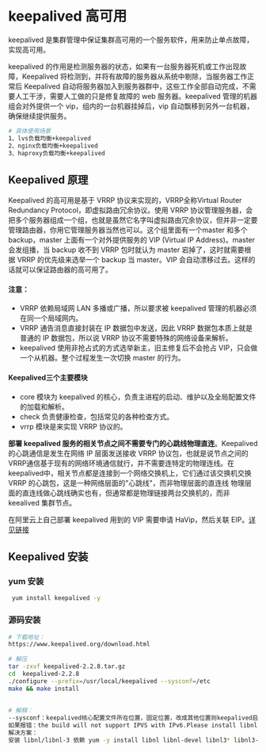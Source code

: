 # keepalived 高可用

keepalived 是集群管理中保证集群高可用的一个服务软件，用来防止单点故障，实现高可用。

keepalived 的作用是检测服务器的状态，如果有一台服务器死机或工作出现故障，Keepalived 将检测到，并将有故障的服务器从系统中剔除，当服务器工作正常后 Keepalived 自动将服务器加入到服务器群中，这些工作全部自动完成，不需要人工干涉，需要人工做的只是修复故障的 web 服务器。keepalived 管理的机器组会对外提供一个 vip，组内的一台机器挂掉后，vip 自动飘移到另外一台机器，确保继续提供服务。

~~~bash
# 具体使用场景
1、lvs负载均衡+keepalived
2、nginx负载均衡+keepalived
3、haproxy负载均衡+keepalived
~~~



## Keepalived 原理

Keepalived 的高可用是基于 VRRP 协议来实现的，VRRP全称Virtual Router Redundancy Protocol，即虚拟路由冗余协议。使用 VRRP 协议管理服务器，会把多个服务器组成一个组，也就是虽然它名字叫虚拟路由冗余协议，但并非一定要管理路由器，你用它管理服务器当然也可以。这个组里面有一个master 和多个 backup，master 上面有一个对外提供服务的  VIP (Virtual IP Address)。master 会发组播，当 backup 收不到 VRRP 包时就认为 master 宕掉了，这时就需要根据 VRRP 的优先级来选举一个 backup 当 master。VIP 会自动漂移过去。这样的话就可以保证路由器的高可用了。

#### 注意：
- VRRP 依赖局域网 LAN 多播或广播，所以要求被 keepalived 管理的机器必须在同一个局域网内。
- VRRP 通告消息直接封装在 IP 数据包中发送，因此 VRRP 数据包本质上就是普通的 IP 数据包，所以说 VRRP 协议不需要特殊的网络设备来解析。
- keepalived 使用非抢占式的方式选举新主，旧主修复后不会抢占 VIP，只会做一个从机器。整个过程发生一次切换 master 的行为。



#### Keepalived三个主要模块
- core 模块为 keepalived 的核心，负责主进程的启动、维护以及全局配置文件的加载和解析。
- check 负责健康检查，包括常见的各种检查方式。
- vrrp 模块是来实现 VRRP 协议的。



**部署 keepalived 服务的相关节点之间不需要专门的心跳线物理直连**。Keepalived 的心跳通信是发生在网络 IP 层面发送接收 VRRP 协议包，也就是说节点之间的VRRP通信基于现有的网络环境通信就行，并不需要连特定的物理连线。在keepalived中，相关节点都是连接到一个网络交换机上，它们通过该交换机交换 VRRP 的心跳包，这是一种网络层面的"心跳线"，而非物理层面的直连线 物理层面的直连线做心跳线确实也有，但通常都是物理链接两台交换机的，而非 keealived 集群节点。



在阿里云上自己部署 keepalived 用到的 VIP 需要申请 HaVip，然后关联 EIP。[详见链接](https://help.aliyun.com/zh/vpc/highly-available-virtual-ip-address-havip)



## Keepalived 安装

### yum 安装

~~~bash
 yum install keepalived -y
~~~

### 源码安装

~~~bash
# 下载地址：
https://www.keepalived.org/download.html
 
# 解压
tar -zxvf keepalived-2.2.8.tar.gz
cd  keepalived-2.2.8
./configure --prefix=/usr/local/keepalived --sysconf=/etc
make && make install
 
 
# 解释：
--sysconf：keepalived核心配置文件所在位置，固定位置，改成其他位置则keepalived启动不了，/var/log/messages中会报错。
如果报错：the build will not support IPVS with IPv6.Please install libnl/libnl-3 dev xxxxxxxxxx
解决方案：
安装 libnl/libnl-3 依赖 yum -y install libnl libnl-devel libnl3* libnl3-devel*，重新configure一下就好了
~~~



